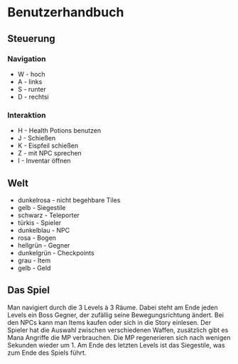 <h1>Benutzerhandbuch</h1>

<h2>Steuerung</h2>

<h3>Navigation</h3>
<ul>
<li>W - hoch</li>
<li>A - links</li>
<li>S - runter</li>
<li>D - rechtsi</li>
</ul>

<h3>Interaktion</h3>
<ul>
<li>H - Health Potions benutzen</li>
<li>J - Schießen</li>
<li>K - Eispfeil schießen</li>
<li>Z - mit NPC sprechen</li>
<li>I - Inventar öffnen</li>
</ul>

<h2>Welt</h2>
<ul>
<li>dunkelrosa - nicht begehbare Tiles</li>
<li>gelb - Siegestile</li>
<li>schwarz - Teleporter</li>
<li>türkis - Spieler</li>
<li>dunkelblau - NPC</li>
<li>rosa - Bogen</li>
<li>hellgrün - Gegner</li>
<li>dunkelgrün - Checkpoints</li>
<li>grau - Item</li>
<li>gelb - Geld</li>
</ul>

<h2>Das Spiel</h2>

<p>Man navigiert durch die 3 Levels à 3 Räume. Dabei steht am Ende jeden Levels ein Boss Gegner, der zufällig seine Bewegungsrichtung ändert.
Bei den NPCs kann man Items kaufen oder sich in die Story einlesen.
Der Spieler hat die Auswahl zwischen verschiedenen Waffen, zusätzlich gibt es Mana Angriffe die MP verbrauchen.
Die MP regenerieren sich nach wenigen Sekunden wieder um 1.
Am Ende des letzten Levels ist das Siegestile, was zum Ende des Spiels führt.
</p>
